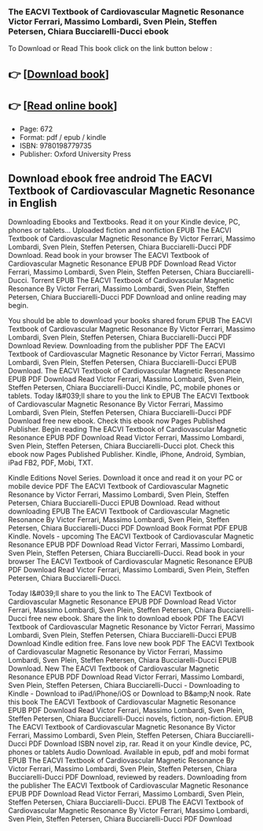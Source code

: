 ### The EACVI Textbook of Cardiovascular Magnetic Resonance Victor Ferrari, Massimo Lombardi, Sven Plein, Steffen Petersen, Chiara Bucciarelli-Ducci ebook

To Download or Read This book click on the link button below :

## 👉  [**[Download book](http://filesbooks.info/download.php?group=book&from=github.com&id=529235&lnk=1061 "Download book")**]

## 👉  [**[Read online book](http://filesbooks.info/download.php?group=book&from=github.com&id=529235&lnk=1061 "Read online book")**]


* Page: 672
* Format: pdf / epub / kindle
* ISBN: 9780198779735
* Publisher: Oxford University Press



## Download ebook free android The EACVI Textbook of Cardiovascular Magnetic Resonance  in English


Downloading Ebooks and Textbooks. Read it on your Kindle device, PC, phones or tablets... Uploaded fiction and nonfiction EPUB The EACVI Textbook of Cardiovascular Magnetic Resonance By Victor Ferrari, Massimo Lombardi, Sven Plein, Steffen Petersen, Chiara Bucciarelli-Ducci PDF Download. Read book in your browser The EACVI Textbook of Cardiovascular Magnetic Resonance EPUB PDF Download Read Victor Ferrari, Massimo Lombardi, Sven Plein, Steffen Petersen, Chiara Bucciarelli-Ducci. Torrent EPUB The EACVI Textbook of Cardiovascular Magnetic Resonance By Victor Ferrari, Massimo Lombardi, Sven Plein, Steffen Petersen, Chiara Bucciarelli-Ducci PDF Download and online reading may begin.

You should be able to download your books shared forum EPUB The EACVI Textbook of Cardiovascular Magnetic Resonance By Victor Ferrari, Massimo Lombardi, Sven Plein, Steffen Petersen, Chiara Bucciarelli-Ducci PDF Download Review. Downloading from the publisher PDF The EACVI Textbook of Cardiovascular Magnetic Resonance by Victor Ferrari, Massimo Lombardi, Sven Plein, Steffen Petersen, Chiara Bucciarelli-Ducci EPUB Download. The EACVI Textbook of Cardiovascular Magnetic Resonance EPUB PDF Download Read Victor Ferrari, Massimo Lombardi, Sven Plein, Steffen Petersen, Chiara Bucciarelli-Ducci Kindle, PC, mobile phones or tablets. Today I&amp;#039;ll share to you the link to EPUB The EACVI Textbook of Cardiovascular Magnetic Resonance By Victor Ferrari, Massimo Lombardi, Sven Plein, Steffen Petersen, Chiara Bucciarelli-Ducci PDF Download free new ebook. Check this ebook now Pages Published Publisher. Begin reading The EACVI Textbook of Cardiovascular Magnetic Resonance EPUB PDF Download Read Victor Ferrari, Massimo Lombardi, Sven Plein, Steffen Petersen, Chiara Bucciarelli-Ducci plot. Check this ebook now Pages Published Publisher. Kindle, iPhone, Android, Symbian, iPad FB2, PDF, Mobi, TXT.

Kindle Editions Novel Series. Download it once and read it on your PC or mobile device PDF The EACVI Textbook of Cardiovascular Magnetic Resonance by Victor Ferrari, Massimo Lombardi, Sven Plein, Steffen Petersen, Chiara Bucciarelli-Ducci EPUB Download. Read without downloading EPUB The EACVI Textbook of Cardiovascular Magnetic Resonance By Victor Ferrari, Massimo Lombardi, Sven Plein, Steffen Petersen, Chiara Bucciarelli-Ducci PDF Download Book Format PDF EPUB Kindle. Novels - upcoming The EACVI Textbook of Cardiovascular Magnetic Resonance EPUB PDF Download Read Victor Ferrari, Massimo Lombardi, Sven Plein, Steffen Petersen, Chiara Bucciarelli-Ducci. Read book in your browser The EACVI Textbook of Cardiovascular Magnetic Resonance EPUB PDF Download Read Victor Ferrari, Massimo Lombardi, Sven Plein, Steffen Petersen, Chiara Bucciarelli-Ducci.

Today I&amp;#039;ll share to you the link to The EACVI Textbook of Cardiovascular Magnetic Resonance EPUB PDF Download Read Victor Ferrari, Massimo Lombardi, Sven Plein, Steffen Petersen, Chiara Bucciarelli-Ducci free new ebook. Share the link to download ebook PDF The EACVI Textbook of Cardiovascular Magnetic Resonance by Victor Ferrari, Massimo Lombardi, Sven Plein, Steffen Petersen, Chiara Bucciarelli-Ducci EPUB Download Kindle edition free. Fans love new book PDF The EACVI Textbook of Cardiovascular Magnetic Resonance by Victor Ferrari, Massimo Lombardi, Sven Plein, Steffen Petersen, Chiara Bucciarelli-Ducci EPUB Download. New The EACVI Textbook of Cardiovascular Magnetic Resonance EPUB PDF Download Read Victor Ferrari, Massimo Lombardi, Sven Plein, Steffen Petersen, Chiara Bucciarelli-Ducci - Downloading to Kindle - Download to iPad/iPhone/iOS or Download to B&amp;amp;N nook. Rate this book The EACVI Textbook of Cardiovascular Magnetic Resonance EPUB PDF Download Read Victor Ferrari, Massimo Lombardi, Sven Plein, Steffen Petersen, Chiara Bucciarelli-Ducci novels, fiction, non-fiction. EPUB The EACVI Textbook of Cardiovascular Magnetic Resonance By Victor Ferrari, Massimo Lombardi, Sven Plein, Steffen Petersen, Chiara Bucciarelli-Ducci PDF Download ISBN novel zip, rar. Read it on your Kindle device, PC, phones or tablets Audio Download. Available in epub, pdf and mobi format EPUB The EACVI Textbook of Cardiovascular Magnetic Resonance By Victor Ferrari, Massimo Lombardi, Sven Plein, Steffen Petersen, Chiara Bucciarelli-Ducci PDF Download, reviewed by readers. Downloading from the publisher The EACVI Textbook of Cardiovascular Magnetic Resonance EPUB PDF Download Read Victor Ferrari, Massimo Lombardi, Sven Plein, Steffen Petersen, Chiara Bucciarelli-Ducci. EPUB The EACVI Textbook of Cardiovascular Magnetic Resonance By Victor Ferrari, Massimo Lombardi, Sven Plein, Steffen Petersen, Chiara Bucciarelli-Ducci PDF Download





